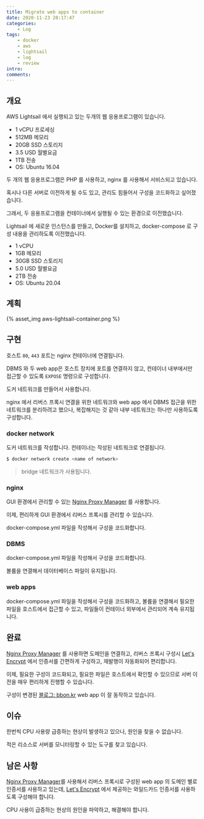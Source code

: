 ```yaml
---
title: Migrate web apps to container
date: 2020-11-23 20:17:47
categories:
    - Log
tags:
    - docker
    - aws
    - lightsail
    - log
    - review
intro:
comments:
---
```


## 개요

AWS Lightsail 에서 실행되고 있는 두개의 웹 응용프로그램이 있습니다.

-   1 vCPU 프로세싱
-   512MB 메모리
-   20GB SSD 스토리지
-   3.5 USD 월별요금
-   1TB 전송
-   OS: Ubuntu 16.04

두 개의 웹 응용프로그램은 PHP 를 사용하고, nginx 를 사용해서 서비스되고 있습니다.

혹시나 다른 서버로 이전하게 될 수도 있고, 관리도 힘들어서 구성을 코드화하고 싶어졌습니다.

그래서, 두 응용프로그램을 컨테이너에서 실행될 수 있는 환경으로 이전했습니다.

Lightsail 에 새로운 인스턴스를 만들고, Docker를 설치하고, docker-compose 로 구성 내용을 관리하도록 이전했습니다.

-   1 vCPU
-   1GB 메모리
-   30GB SSD 스토리지
-   5.0 USD 월별요금
-   2TB 전송
-   OS: Ubuntu 20.04

## 계획


{% asset_img aws-lightsail-container.png %}

## 구현

호스트 `80`, `443` 포트는 nginx 컨테이너에 연결됩니다.

DBMS 와 두 web app은 호스트 장치에 포트를 연결하지 않고, 컨테이너 내부에서만 접근할 수 있도록 `EXPOSE` 명령으로 구성합니다.

도커 네트워크를 만들어서 사용합니다.

nginx 에서 리버스 프록시 연결을 위한 네트워크와 web app 에서 DBMS 접근을 위한 네트워크를 분리하려고 했으나, 복잡해지는 것 같아 내부 네트워크는 하나만 사용하도록 구성합니다.

### docker network

도커 네트워크를 작성합니다. 컨테이너는 작성된 네트워크로 연결됩니다.

```bash
$ docker network create <name of network>
```

> bridge 네트워크가 사용됩니다.

### nginx

GUI 환경에서 관리할 수 있는 [Nginx Proxy Manager](https://nginxproxymanager.com/) 를 사용합니다.

이제, 편리하게 GUI 환경에서 리버스 프록시를 관리할 수 있습니다.

docker-compose.yml 파일을 작성해서 구성을 코드화합니다.

### DBMS

docker-compose.yml 파일을 작성해서 구성을 코드화합니다.

볼륨을 연결해서 데이터베이스 파일이 유지됩니다.

### web apps

docker-compose.yml 파일을 작성해서 구성을 코드화하고, 볼륨을 연결해서 필요한 파일을 호스트에서 접근할 수 있고, 파일들이 컨테이너 외부에서 관리되어 계속 유지됩니다.

## 완료

[Nginx Proxy Manager](https://nginxproxymanager.com/) 를 사용하면 도메인을 연결하고, 리버스 프록시 구성시 [Let's Encrypt](https://letsencrypt.org/) 에서 인증서를 간편하게 구성하고, 재발행이 자동화되어 편리합니다.

이제, 필요한 구성이 코드화되고, 필요한 파일은 호스트에서 확인할 수 있으므로 서버 이전을 매우 편리하게 진행할 수 있습니다.

구성이 변경된 [블로그: bbon.kr](https://bbon.kr) web app 이 잘 동작하고 있습니다.

## 이슈

한번씩 CPU 사용량 급증하는 현상이 발생하고 있으나, 원인을 찾을 수 없습니다.

적은 리소스로 서버를 모니터링할 수 있는 도구를 찾고 있습니다.

## 남은 사항

[Nginx Proxy Manager](https://nginxproxymanager.com/)를 사용해서 리버스 프록시로 구성된 web app 의 도메인 별로 인증서를 사용하고 있는데, [Let's Encrypt](https://letsencrypt.org/) 에서 제공하는 와일드카드 인증서를 사용하도록 구성해야 합니다.

CPU 사용이 급증하는 현상의 원인을 파악하고, 해결해야 합니다.
